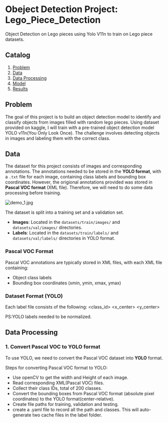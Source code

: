 # Obeject Detection Project: Lego_Piece_Detection
Object Detection on Lego pieces using Yolo V11n to train on Lego piece datasets.


## Catalog
1. [Problem](#problem)
2. [Data](#data)
3. [Data Processing](#data-processing)
4. [Model](#model)
5. [Results](#results)

## Problem

The goal of this project is to build an object detection model to identify and classify objects from images filled with random lego pieces. Using dataset provided on kaggle, I will train with a pre-trained object detection model YOLO v11n(You Only Look Once). The challenge involves detecting objects in images and labeling them with the correct class.

## Data

The dataset for this project consists of images and corresponding annotations. The annotations needed to be stored in the **YOLO format**, with a `.txt` file for each image, containing class labels and bounding box coordinates. However, the origional annotations provided was stored in **Pascal VOC format** (XML file). Therefore, we will need to do some data processing before training.  

![demo_1.jpg]()


The dataset is split into a training set and a validation set.

- **Images**: Located in the `datasets/train/images/` and `datasets/val/images/` directories.
- **Labels**: Located in the `datasets/train/labels/` and `datasets/val/labels/` directories in YOLO format.

### Pascal VOC Format
Pascal VOC annotations are typically stored in XML files, with each XML file containing:
- Object class labels
- Bounding box coordinates (xmin, ymin, xmax, ymax)

### Dataset Format (YOLO)
Each label file consists of the following:
<class_id> <x_center> <y_center> <width> <height>

PS:YOLO labels needed to be normalized. 


## Data Processing

### 1. Convert Pascal VOC to YOLO format

To use YOLO, we need to convert the Pascal VOC dataset into **YOLO** format. 

Steps for converting Pascal VOC format to YOLO:
- Use openCV to get the width and Height of each image. 
- Read corresponding XML(Pascal VOC) files.
- Collect their class IDs, total of 200 classes.
- Convert the bounding boxes from Pascal VOC format (absolute pixel coordinates) to the YOLO format(center-relative).
- Create file paths for training, validation and testing.
- create a .yaml file to record all the path and classes. This will auto-generate two cache files in the label folder.



